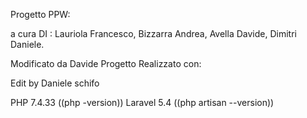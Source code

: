 Progetto PPW:

a cura DI :
Lauriola Francesco,
Bizzarra Andrea,
Avella Davide,
Dimitri Daniele.

Modificato da Davide
Progetto Realizzato con:

Edit by Daniele
schifo


PHP 7.4.33 ((php -version))
Laravel 5.4 ((php artisan --version))
